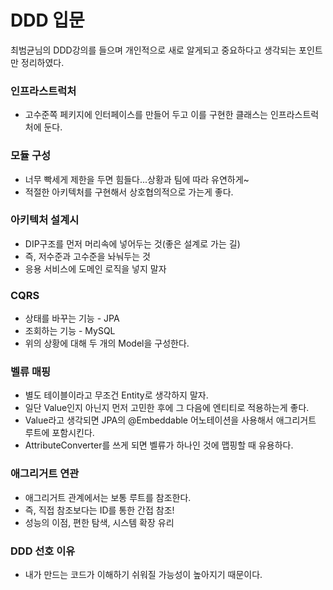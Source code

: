# DDD 입문
최범균님의 DDD강의를 들으며 개인적으로 새로 알게되고 중요하다고 생각되는 포인트만 정리하였다.

### 인프라스트럭처
- 고수준쪽 페키지에 인터페이스를 만들어 두고 이를 구현한 클래스는 인프라스트럭처에 둔다.

### 모듈 구성
- 너무 빡세게 제한을 두면 힘들다...상황과 팀에 따라 유연하게~
- 적절한 아키텍처를 구현해서 상호협의적으로 가는게 좋다.

### 아키텍처 설계시
- DIP구조를 먼저 머리속에 넣어두는 것(좋은 설계로 가는 길)
- 즉, 저수준과 고수준을 놔눠두는 것
- 응용 서비스에 도메인 로직을 넣지 말자

### CQRS
- 상태를 바꾸는 기능 - JPA
- 조회하는 기능 - MySQL
- 위의 상황에 대해 두 개의 Model을 구성한다.

### 벨류 매핑
- 별도 테이블이라고 무조건 Entity로 생각하지 말자.
- 일단 Value인지 아닌지 먼저 고민한 후에 그 다음에 엔티티로 적용하는게 좋다.
- Value라고 생각되면 JPA의 @Embeddable 어노테이션을 사용해서 애그리거트 루트에 포함시킨다.
- AttributeConverter를 쓰게 되면 벨류가 하나인 것에 맵핑할 때 유용하다.

### 애그리거트 연관
- 애그리거트 관계에서는 보통 루트를 참조한다.
- 즉, 직접 참조보다는 ID를 통한 간접 참조!
- 성능의 이점, 편한 탐색, 시스템 확장 유리

### DDD 선호 이유
- 내가 만드는 코드가 이해하기 쉬워질 가능성이 높아지기 때문이다.
